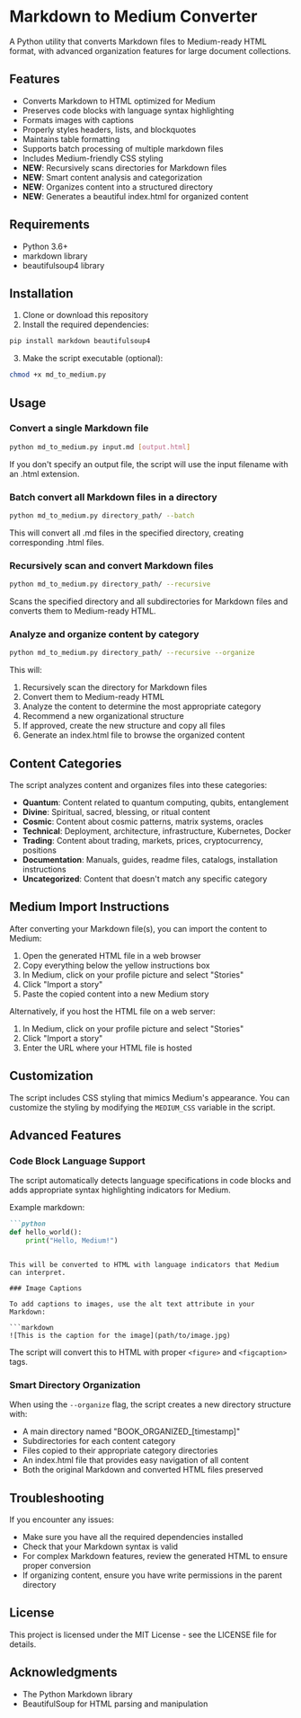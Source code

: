 # Markdown to Medium Converter

A Python utility that converts Markdown files to Medium-ready HTML format, with advanced organization features for large document collections.

## Features

- Converts Markdown to HTML optimized for Medium
- Preserves code blocks with language syntax highlighting
- Formats images with captions
- Properly styles headers, lists, and blockquotes
- Maintains table formatting
- Supports batch processing of multiple markdown files
- Includes Medium-friendly CSS styling
- **NEW**: Recursively scans directories for Markdown files
- **NEW**: Smart content analysis and categorization
- **NEW**: Organizes content into a structured directory
- **NEW**: Generates a beautiful index.html for organized content

## Requirements

- Python 3.6+
- markdown library
- beautifulsoup4 library

## Installation

1. Clone or download this repository
2. Install the required dependencies:

```bash
pip install markdown beautifulsoup4
```

3. Make the script executable (optional):

```bash
chmod +x md_to_medium.py
```

## Usage

### Convert a single Markdown file

```bash
python md_to_medium.py input.md [output.html]
```

If you don't specify an output file, the script will use the input filename with an .html extension.

### Batch convert all Markdown files in a directory

```bash
python md_to_medium.py directory_path/ --batch
```

This will convert all .md files in the specified directory, creating corresponding .html files.

### Recursively scan and convert Markdown files

```bash
python md_to_medium.py directory_path/ --recursive
```

Scans the specified directory and all subdirectories for Markdown files and converts them to Medium-ready HTML.

### Analyze and organize content by category

```bash
python md_to_medium.py directory_path/ --recursive --organize
```

This will:

1. Recursively scan the directory for Markdown files
2. Convert them to Medium-ready HTML
3. Analyze the content to determine the most appropriate category
4. Recommend a new organizational structure
5. If approved, create the new structure and copy all files
6. Generate an index.html file to browse the organized content

## Content Categories

The script analyzes content and organizes files into these categories:

- **Quantum**: Content related to quantum computing, qubits, entanglement
- **Divine**: Spiritual, sacred, blessing, or ritual content
- **Cosmic**: Content about cosmic patterns, matrix systems, oracles
- **Technical**: Deployment, architecture, infrastructure, Kubernetes, Docker
- **Trading**: Content about trading, markets, prices, cryptocurrency, positions
- **Documentation**: Manuals, guides, readme files, catalogs, installation instructions
- **Uncategorized**: Content that doesn't match any specific category

## Medium Import Instructions

After converting your Markdown file(s), you can import the content to Medium:

1. Open the generated HTML file in a web browser
2. Copy everything below the yellow instructions box
3. In Medium, click on your profile picture and select "Stories"
4. Click "Import a story"
5. Paste the copied content into a new Medium story

Alternatively, if you host the HTML file on a web server:

1. In Medium, click on your profile picture and select "Stories"
2. Click "Import a story"
3. Enter the URL where your HTML file is hosted

## Customization

The script includes CSS styling that mimics Medium's appearance. You can customize the styling by modifying the `MEDIUM_CSS` variable in the script.

## Advanced Features

### Code Block Language Support

The script automatically detects language specifications in code blocks and adds appropriate syntax highlighting indicators for Medium.

Example markdown:

```markdown
```python
def hello_world():
    print("Hello, Medium!")
```

```

This will be converted to HTML with language indicators that Medium can interpret.

### Image Captions

To add captions to images, use the alt text attribute in your Markdown:

```markdown
![This is the caption for the image](path/to/image.jpg)
```

The script will convert this to HTML with proper `<figure>` and `<figcaption>` tags.

### Smart Directory Organization

When using the `--organize` flag, the script creates a new directory structure with:

- A main directory named "BOOK_ORGANIZED_[timestamp]"
- Subdirectories for each content category
- Files copied to their appropriate category directories
- An index.html file that provides easy navigation of all content
- Both the original Markdown and converted HTML files preserved

## Troubleshooting

If you encounter any issues:

- Make sure you have all the required dependencies installed
- Check that your Markdown syntax is valid
- For complex Markdown features, review the generated HTML to ensure proper conversion
- If organizing content, ensure you have write permissions in the parent directory

## License

This project is licensed under the MIT License - see the LICENSE file for details.

## Acknowledgments

- The Python Markdown library
- BeautifulSoup for HTML parsing and manipulation
